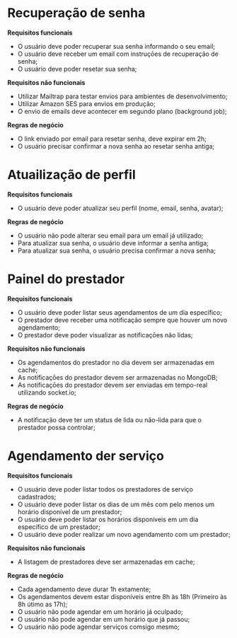 # Recuperação de senha

**Requisitos funcionais**

- O usuário deve poder recuperar sua senha informando o seu email;
- O usuário deve receber um email com instruçōes de recuperação de senha;
- O usuário deve poder resetar sua senha;

**Requisitos não funcionais**

- Utilizar Mailtrap para testar envios para ambientes de desenvolvimento;
- Utilizar Amazon SES para envios em produção;
- O envio de emails deve acontecer em segundo plano (background job);

**Regras de negócio**

- O link enviado por email para resetar senha, deve expirar em 2h;
- O usuário precisar confirmar a nova senha ao resetar senha antiga;

# Atuailização de perfil

**Requisitos funcionais**

- O usuário deve poder atualizar seu perfil (nome, email, senha, avatar);

**Regras de negócio**

- O usuário não pode alterar seu email para um email já utilizado;
- Para atualizar sua senha, o usuário deve informar a senha antiga;
- Para atualizar sua senha, o usuário precisa confirmar a nova senha;

# Painel do prestador

**Requisitos funcionais**

- O usuário deve poder listar seus agendamentos de um dia específico;
- O prestador deve receber uma notificação sempre que houver um novo agendamento;
- O prestador deve poder visualizar as notificaçōes não lidas;

**Requisitos não funcionais**

- Os agendamentos do prestador no dia devem ser armazenadas em cache;
- As notificaçōes do prestador devem ser armazenadas no MongoDB;
- As notificaçōes do prestador devem ser enviadas em tempo-real utilizando socket.io;

**Regras de negócio**

- A notificação deve ter um status de lida ou não-lida para que o prestador possa controlar;

# Agendamento der serviço

**Requisitos funcionais**

- O usuário deve poder listar todos os prestadores de serviço cadastrados;
- O usuário deve poder listar os dias de um mês com pelo menos um horário disponível de um prestador;
- O usuário deve poder listar os horários disponíveis em um dia específico de um prestador;
- O usuário deve poder realizar um novo agendamento com um prestador;

**Requisitos não funcionais**

- A listagem de prestadores deve ser armazenadas em cache;

**Regras de negócio**

- Cada agendamento deve durar 1h extamente;
- Os agendamentos devem estar disponíveis entre 8h às 18h (Primeiro às 8h útimo as 17h);
- O usuário não pode agendar em um horário já oculpado;
- O usuário não pode agendar em um horário que já passou;
- O usuário não pode agendar serviços comsigo mesmo;
